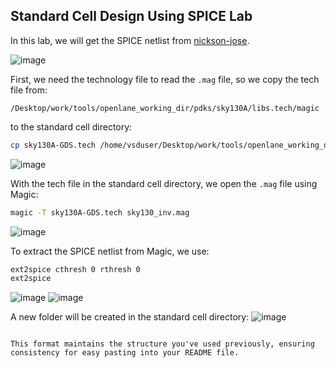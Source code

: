 


## Standard Cell Design Using SPICE Lab

In this lab, we will get the SPICE netlist from [nickson-jose](https://github.com/nickson-jose/vsdstdcelldesign.git).

![image](https://github.com/navi2311/DIGITAL-VLSI-SOC-DESIGN-AND-PLANNING/assets/134842758/33a7c5e6-f915-4bbc-9e82-749b15621579)

First, we need the technology file to read the `.mag` file, so we copy the tech file from:
```
/Desktop/work/tools/openlane_working_dir/pdks/sky130A/libs.tech/magic
```
to the standard cell directory:
```bash
cp sky130A-GDS.tech /home/vsduser/Desktop/work/tools/openlane_working_dir/openlane/vsdstdcelldesign
```
![image](https://github.com/navi2311/DIGITAL-VLSI-SOC-DESIGN-AND-PLANNING/assets/134842758/b305fe52-5998-408b-bdfb-d7b9d74d09ba)

With the tech file in the standard cell directory, we open the `.mag` file using Magic:
```bash
magic -T sky130A-GDS.tech sky130_inv.mag
```
![image](https://github.com/navi2311/DIGITAL-VLSI-SOC-DESIGN-AND-PLANNING/assets/134842758/d9f624be-e8a9-4c0f-b7a9-299b960c00c6)

To extract the SPICE netlist from Magic, we use:
```bash
ext2spice cthresh 0 rthresh 0
ext2spice
```
![image](https://github.com/navi2311/DIGITAL-VLSI-SOC-DESIGN-AND-PLANNING/assets/134842758/11b3d0d7-d17a-4e1a-be59-999b3dacc582)
![image](https://github.com/navi2311/DIGITAL-VLSI-SOC-DESIGN-AND-PLANNING/assets/134842758/1a7ea2e4-995d-4dd8-9a8b-480268a4e520)

A new folder will be created in the standard cell directory:
![image](https://github.com/navi2311/DIGITAL-VLSI-SOC-DESIGN-AND-PLANNING/assets/134842758/7b73a579-808f-4f64-bb78-ea6f02afcb97)
```

This format maintains the structure you've used previously, ensuring consistency for easy pasting into your README file.
